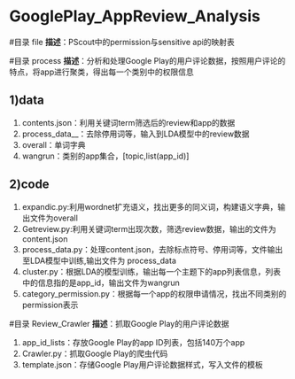 # GooglePlay_AppReview_Analysis

#目录 file
**描述**：PScout中的permission与sensitive api的映射表

#目录 process
**描述**：分析和处理Google Play的用户评论数据，按照用户评论的特点，将app进行聚类，得出每一个类别中的权限信息
## 1)data
1. contents.json：利用关键词term筛选后的review和app的数据</br>
2. process_data__：去除停用词等，输入到LDA模型中的review数据</br>
3. overall：单词字典</br>
4. wangrun：类别的app集合，[topic,list(app_id)]</br>
## 2)code
1. expandic.py:利用wordnet扩充语义，找出更多的同义词，构建语义字典，输出文件为overall</br>
2. Getreview.py:利用关键词term出现次数，筛选review数据，输出的文件为content.json</br>
3. process_data.py：处理content.json，去除标点符号、停用词等，文件输出至LDA模型中训练,输出文件为 process_data</br>
4. cluster.py：根据LDA的模型训练，输出每一个主题下的app列表信息，列表中的信息指的是app_id，输出文件为wangrun</br>
5. category_permission.py：根据每一个app的权限申请情况，找出不同类别的permission表示</br>

#目录 Review_Crawler
**描述**：抓取Google Play的用户评论数据
1. app_id_lists：存放Google Play的app ID列表，包括140万个app</br>
2. Crawler.py：抓取Google Play的爬虫代码</br>
3. template.json：存储Google Play用户评论数据样式，写入文件的模板</br>
